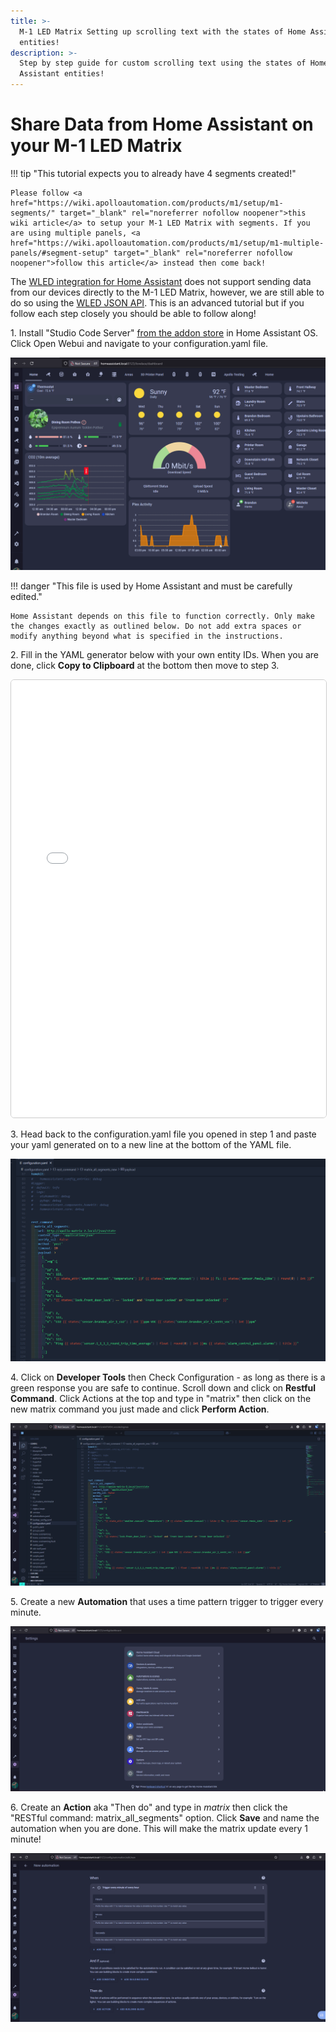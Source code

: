 ```yaml
---
title: >-
  M-1 LED Matrix Setting up scrolling text with the states of Home Assistant
  entities!
description: >-
  Step by step guide for custom scrolling text using the states of Home
  Assistant entities!
---
```

# Share Data from Home Assistant on your M-1 LED Matrix

!!! tip "This tutorial expects you to already have 4 segments created!"

    Please follow <a href="https://wiki.apolloautomation.com/products/m1/setup/m1-segments/" target="_blank" rel="noreferrer nofollow noopener">this wiki article</a> to setup your M-1 LED Matrix with segments. If you are using multiple panels, <a href="https://wiki.apolloautomation.com/products/m1/setup/m1-multiple-panels/#segment-setup" target="_blank" rel="noreferrer nofollow noopener">follow this article</a> instead then come back!

The <a href="https://www.home-assistant.io/integrations/wled/" target="_blank" rel="noreferrer nofollow noopener">WLED integration for Home Assistant</a> does not support sending data from our devices directly to the M-1 LED Matrix, however, we are still able to do so using the <a href="https://mm.kno.wled.ge/interfaces/json-api/" target="_blank" rel="noreferrer nofollow noopener">WLED JSON API</a>. This is an advanced tutorial but if you follow each step closely you should be able to follow along!

1\. Install "Studio Code Server" <a href="https://github.com/hassio-addons/addon-vscode" target="_blank" rel="noreferrer nofollow noopener">from the addon store</a> in Home Assistant OS. Click Open Webui and navigate to your configuration.yaml file.

![](../../../assets/m1-navigate-to-configuration-yaml.gif)

!!! danger "This file is used by Home Assistant and must be carefully edited."

    Home Assistant depends on this file to function correctly. Only make the changes exactly as outlined below. Do not add extra spaces or modify anything beyond what is specified in the instructions.

2\. Fill in the YAML generator below with your own entity IDs. When you are done, click **Copy to Clipboard** at the bottom then move to step 3.

<iframe src="/snippets/matrix-yaml-generator.htm" width="100%" height="700" style="border: 1px solid #ccc; border-radius: 6px;"></iframe>

3\. Head back to the configuration.yaml file you opened in step 1 and paste your yaml generated on to a new line at the bottom of the YAML file.

![](../../../assets/m-1-matrix-automation-example-yaml.png)

4\. Click on **Developer Tools** then Check Configuration - as long as there is a green response you are safe to continue. Scroll down and click on **Restful Command**. Click Actions at the top and type in "matrix" then click on the new matrix command you just made and click **Perform Action**.

![](../../../assets/m1-config-check-restful-actions-gif.gif)

5\. Create a new **Automation** that uses a time pattern trigger to trigger every minute.

![](../../../assets/m-1-matrix-automation-example-trigger.gif)

6\. Create an **Action** aka "Then do" and type in *matrix* then click the "RESTful command: matrix\_all\_segments" option. Click **Save** and name the automation when you are done. This will make the matrix update every 1 minute!

![](../../../assets/m-1-matrix-automation-example-action.gif)